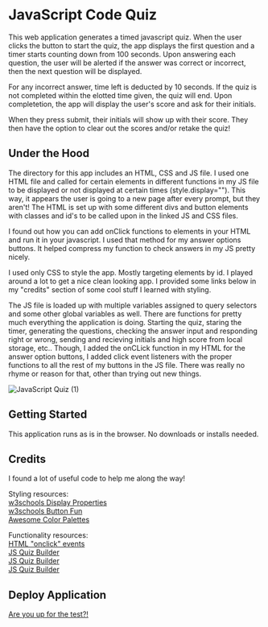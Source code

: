 # JavaScript Code Quiz

This web application generates a timed javascript quiz. When the user clicks the button to start the quiz, the app displays the first question and a timer starts counting down from 100 seconds. Upon answering each question, the user will be alerted if the answer was correct or incorrect, then the next question will be displayed. 

For any incorrect answer, time left is deducted by 10 seconds. If the quiz is not completed within the elotted time given, the quiz will end. Upon completetion, the app will display the user's score and ask for their initials. 

When they press submit, their initials will show up with their score. They then have the option to clear out the scores and/or retake the quiz! 

## Under the Hood

The directory for this app includes an HTML, CSS and JS file. I used one HTML file and called for certain elements in different functions in my JS file to be displayed or not displayed at certain times (style.display=""). This way, it appears the user is going to a new page after every prompt, but they aren't! The HTML is set up with some different divs and button elements with classes and id's to be called upon in the linked JS and CSS files. 

I found out how you can add onClick functions to elements in your HTML and run it in your javascript. I used that method for my answer options buttons. It helped compress my function to check answers in my JS pretty nicely. 

I used only CSS to style the app. Mostly targeting elements by id. I played around a lot to get a nice clean looking app. I provided some links below in my "credits" section of some cool stuff I learned with styling. 

The JS file is loaded up with multiple variables assigned to query selectors and some other global variables as well. There are functions for pretty much everything the application is doing. Starting the quiz, staring the timer, generating the questions, checking the answer input and responding right or wrong, sending and recieving initials and high score from local storage, etc.. Though, I added the onCLick function in my HTML for the answer option buttons, I added click event listeners with the proper functions to all the rest of my buttons in the JS file. There was really no rhyme or reason for that, other than trying out new things. 

![JavaScript Quiz (1)](https://user-images.githubusercontent.com/70814349/97096671-5542b180-1624-11eb-9727-88807282eed7.gif)
 
## Getting Started

This application runs as is in the browser. No downloads or installs needed.

## Credits

I found a lot of useful code to help me along the way!

Styling resources: <br>
[w3schools Display Properties](https://www.w3schools.com/cssref/pr_class_display.asp) <br>
[w3schools Button Fun](https://www.w3schools.com/css/css3_buttons.asp) <br>
[Awesome Color Palettes](https://flatuicolors.com/) <br>

Functionality resources: <br>
[HTML "onclick" events](https://www.w3schools.com/jsref/event_onclick.asp) <br>
[JS Quiz Builder](https://www.sitepoint.com/simple-javascript-quiz/) <br>
[JS Quiz Builder](https://codepen.io/boopalan002/pen/yKZVGa) <br>
[JS Quiz Builder](https://simplestepscode.com/javascript-quiz-tutorial/) <br>


## Deploy Application 
[Are you up for the test?!](https://lucahendicott.github.io/code-quiz/)

